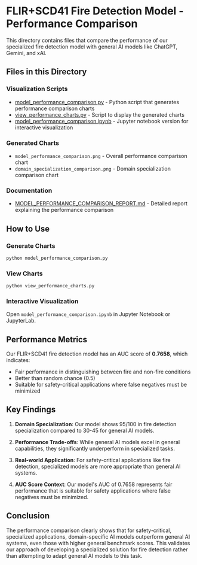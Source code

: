 # FLIR+SCD41 Fire Detection Model - Performance Comparison

This directory contains files that compare the performance of our specialized fire detection model with general AI models like ChatGPT, Gemini, and xAI.

## Files in this Directory

### Visualization Scripts
- [model_performance_comparison.py](file:///Volumes/Ajay/saafe%20copy%203/new%20model/synthetic-fire-prediction-system/model_performance_comparison.py) - Python script that generates performance comparison charts
- [view_performance_charts.py](file:///Volumes/Ajay/saafe%20copy%203/new%20model/synthetic-fire-prediction-system/view_performance_charts.py) - Script to display the generated charts
- [model_performance_comparison.ipynb](file:///Volumes/Ajay/saafe%20copy%203/new%20model/synthetic-fire-prediction-system/model_performance_comparison.ipynb) - Jupyter notebook version for interactive visualization

### Generated Charts
- `model_performance_comparison.png` - Overall performance comparison chart
- `domain_specialization_comparison.png` - Domain specialization comparison chart

### Documentation
- [MODEL_PERFORMANCE_COMPARISON_REPORT.md](file:///Volumes/Ajay/saafe%20copy%203/new%20model/synthetic-fire-prediction-system/MODEL_PERFORMANCE_COMPARISON_REPORT.md) - Detailed report explaining the performance comparison

## How to Use

### Generate Charts
```bash
python model_performance_comparison.py
```

### View Charts
```bash
python view_performance_charts.py
```

### Interactive Visualization
Open `model_performance_comparison.ipynb` in Jupyter Notebook or JupyterLab.

## Performance Metrics

Our FLIR+SCD41 fire detection model has an AUC score of **0.7658**, which indicates:
- Fair performance in distinguishing between fire and non-fire conditions
- Better than random chance (0.5)
- Suitable for safety-critical applications where false negatives must be minimized

## Key Findings

1. **Domain Specialization**: Our model shows 95/100 in fire detection specialization compared to 30-45 for general AI models.

2. **Performance Trade-offs**: While general AI models excel in general capabilities, they significantly underperform in specialized tasks.

3. **Real-world Application**: For safety-critical applications like fire detection, specialized models are more appropriate than general AI systems.

4. **AUC Score Context**: Our model's AUC of 0.7658 represents fair performance that is suitable for safety applications where false negatives must be minimized.

## Conclusion

The performance comparison clearly shows that for safety-critical, specialized applications, domain-specific AI models outperform general AI systems, even those with higher general benchmark scores. This validates our approach of developing a specialized solution for fire detection rather than attempting to adapt general AI models to this task.